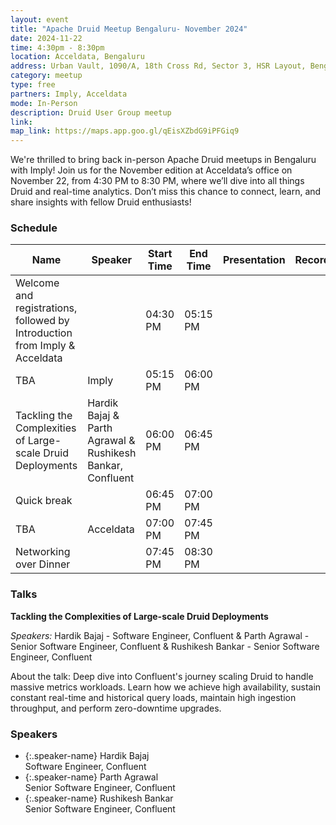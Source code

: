 ```yaml
---
layout: event
title: "Apache Druid Meetup Bengaluru- November 2024"
date: 2024-11-22
time: 4:30pm - 8:30pm
location: Acceldata, Bengaluru
address: Urban Vault, 1090/A, 18th Cross Rd, Sector 3, HSR Layout, Bengaluru, Karnataka 560102
category: meetup
type: free
partners: Imply, Acceldata
mode: In-Person
description: Druid User Group meetup
link: 
map_link: https://maps.app.goo.gl/qEisXZbdG9iPFGiq9
---
```


<div class="about">
We're thrilled to bring back in-person Apache Druid meetups in Bengaluru with Imply! Join us for the November edition at Acceldata’s office on November 22, from 4:30 PM to 8:30 PM, where we’ll dive into all things Druid and real-time analytics. Don’t miss this chance to connect, learn, and share insights with fellow Druid enthusiasts!
</div>

### Schedule

| Name                                                                       | Speaker                                                    | Start Time | End Time | Presentation | Recording |
| -------------------------------------------------------------------------- | ---------------------------------------------------------- | ---------- | -------- | ------------ | --------- |
| Welcome and registrations, followed by Introduction from Imply & Acceldata |                                                            | 04:30 PM   | 05:15 PM |              |           |
| TBA                                                                        | Imply                                                      | 05:15 PM   | 06:00 PM |              |           |
| Tackling the Complexities of Large-scale Druid Deployments                 | Hardik Bajaj & Parth Agrawal & Rushikesh Bankar, Confluent | 06:00 PM   | 06:45 PM |              |           |
| Quick break                                                                |                                                            | 06:45 PM   | 07:00 PM |              |           |
| TBA                                                                        | Acceldata                                                  | 07:00 PM   | 07:45 PM |              |           |
| Networking over Dinner                                                     |                                                            | 07:45 PM   | 08:30 PM |              |           |

### Talks

**Tackling the Complexities of Large-scale Druid Deployments**

_Speakers:_ Hardik Bajaj - Software Engineer, Confluent & Parth Agrawal - Senior Software Engineer, Confluent & Rushikesh Bankar - Senior Software Engineer, Confluent

About the talk: Deep dive into Confluent's journey scaling Druid to handle massive metrics workloads. Learn how we achieve high availability, sustain constant real-time and historical query loads, maintain high ingestion throughput, and perform zero-downtime upgrades.


### Speakers

- {:.speaker-name} Hardik Bajaj <br> <span class="speaker-description"> Software Engineer, Confluent</span>
- {:.speaker-name} Parth Agrawal <br> <span class="speaker-description"> Senior Software Engineer, Confluent</span>
- {:.speaker-name} Rushikesh Bankar <br> <span class="speaker-description"> Senior Software Engineer, Confluent</span>
